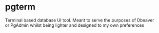 # pgterm
Terminal based database UI tool. Meant to serve the purposes of Dbeaver or PgAdmin whilst being lighter and designed to my own preferences
